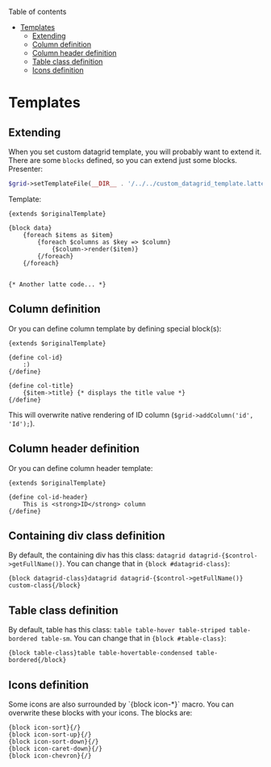 Table of contents

- [Templates](#templates)
	- [Extending](#extending)
	- [Column definition](#column-definition)
	- [Column header definition](#column-header-definition)
	- [Table class definition](#table-class-definition)
	- [Icons definition](#icons-definition)

# Templates

## Extending

When you set custom datagrid template, you will probably want to extend it. There are some `blocks` defined, so you can extend just some blocks. Presenter:

```php
$grid->setTemplateFile(__DIR__ . '/../../custom_datagrid_template.latte');
```

Template:

```latte
{extends $originalTemplate}

{block data}
	{foreach $items as $item}
		{foreach $columns as $key => $column}
			{$column->render($item)}
		{/foreach}
	{/foreach}


{* Another latte code... *}
```

## Column definition

Or you can define column template by defining special block(s):

```latte
{extends $originalTemplate}

{define col-id}
	:)
{/define}

{define col-title}
	{$item->title} {* displays the title value *}
{/define}

```

This will overwrite native rendering of ID column (`$grid->addColumn('id', 'Id');`).

## Column header definition

Or you can define column header template:

```latte
{extends $originalTemplate}

{define col-id-header}
	This is <strong>ID</strong> column
{/define}

```


## Containing div class definition

By default, the containing div has this class: `datagrid datagrid-{$control->getFullName()}`. You can change that in `{block #datagrid-class}`:

```latte
{block datagrid-class}datagrid datagrid-{$control->getFullName()} custom-class{/block}
```


## Table class definition

By default, table has this class: `table table-hover table-striped table-bordered table-sm`. You can change that in `{block #table-class}`:

```latte
{block table-class}table table-hovertable-condensed table-bordered{/block}
```

## Icons definition

<p n:syntax="off">Some icons are also surrounded by `{block icon-*}` macro. You can overwrite these blocks with your icons. The blocks are:

```latte
{block icon-sort}{/}
{block icon-sort-up}{/}
{block icon-sort-down}{/}
{block icon-caret-down}{/}
{block icon-chevron}{/}
```

